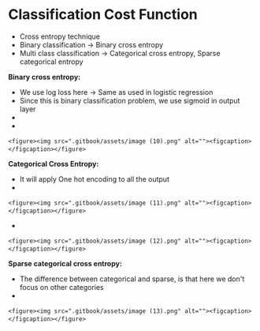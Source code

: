 # Classification Cost Function

* Cross entropy technique
* Binary classification -> Binary cross entropy
* Multi class classification -> Categorical cross entropy, Sparse categorical entropy

**Binary cross entropy:**

* We use log loss here -> Same as used in logistic regression
* Since this is binary classification problem, we use sigmoid in output layer
*
*

    <figure><img src=".gitbook/assets/image (10).png" alt=""><figcaption></figcaption></figure>

**Categorical Cross Entropy:**

* It will apply One hot encoding to all the output
*

    <figure><img src=".gitbook/assets/image (11).png" alt=""><figcaption></figcaption></figure>
*

    <figure><img src=".gitbook/assets/image (12).png" alt=""><figcaption></figcaption></figure>

**Sparse categorical cross entropy:**

* The difference between categorical and sparse, is that here we don't focus on other categories
*

    <figure><img src=".gitbook/assets/image (13).png" alt=""><figcaption></figcaption></figure>
